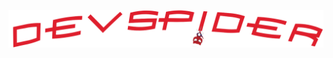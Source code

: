 ![Logo devSpider](./assets/img/devspider.png)



[](https://user-images.githubusercontent.com/87918106/189466896-7dc4b2e8-e044-4bb6-8326-36353923883c.mp4)


